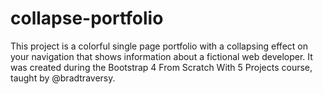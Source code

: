 # collapse-portfolio
 This project is a colorful single page portfolio with a collapsing effect on your navigation that shows information about a fictional web developer. It was created during the Bootstrap 4 From Scratch With 5 Projects course, taught by @bradtraversy.

